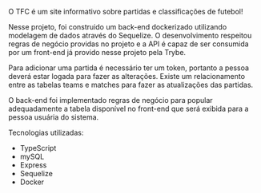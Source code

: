 O TFC é um site informativo sobre partidas e classificações de futebol! 


Nesse projeto, foi construido um back-end dockerizado utilizando modelagem de dados através do Sequelize. O desenvolvimento respeitou regras de negócio providas no projeto e a API é capaz de ser consumida por um front-end já provido nesse projeto pela Trybe.

Para adicionar uma partida é necessário ter um token, portanto a pessoa deverá estar logada para fazer as alterações. Existe um relacionamento entre as tabelas teams e matches para fazer as atualizações das partidas.

O back-end foi implementado regras de negócio para popular adequadamente a tabela disponível no front-end que será exibida para a pessoa usuária do sistema.


Tecnologias utilizadas:
- TypeScript 
- mySQL 
- Express 
- Sequelize 
- Docker